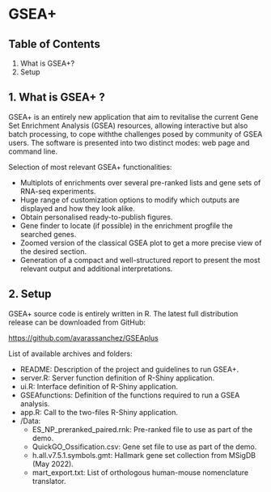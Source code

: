 # GSEA+

## Table of Contents
1. What is GSEA+?
2. Setup

## 1. What is GSEA+ ? 
GSEA+ is an entirely new application that aim to revitalise the current Gene Set Enrichment Analysis (GSEA) resources, allowing interactive but also batch processing, to cope withthe challenges posed by community of GSEA users. The software is presented into two distinct modes: web page and command line.

Selection of most relevant GSEA+ functionalities:
* Multiplots of enrichments over several pre-ranked lists and gene sets of RNA-seq experiments.
* Huge range of customization options to modify which outputs are displayed and how they look alike.
* Obtain personalised ready-to-publish figures.
* Gene finder to locate (if possible) in the enrichment progfile the searched genes.
* Zoomed version of the classical GSEA plot to get a more precise view of the desired section.
* Generation of a compact and well-structured report to present the most relevant output and additional interpretations.

## 2. Setup

GSEA+ source code is entirely written in R. The latest full distribution release can be downloaded from GitHub:

https://github.com/avarassanchez/GSEAplus

List of available archives and folders:
* README: Description of the project and guidelines to run GSEA+.
* server.R: Server function definition of R-Shiny application.
* ui.R: Interface definition of R-Shiny application.
* GSEAfunctions: Definition of the functions required to run a GSEA analysis. 
* app.R: Call to the two-files R-Shiny application.
* /Data:
  * ES_NP_preranked_paired.rnk: Pre-ranked file to use as part of the demo.
  * QuickGO_Ossification.csv: Gene set file to use as part of the demo.
  * h.all.v7.5.1.symbols.gmt: Hallmark gene set collection from MSigDB (May 2022).
  * mart_export.txt: List of orthologous human-mouse nomenclature translator.
